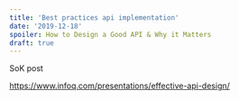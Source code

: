 ```yaml
---
title: 'Best practices api implementation'
date: '2019-12-18'
spoiler: How to Design a Good API & Why it Matters
draft: true
---
```


SoK post 

https://www.infoq.com/presentations/effective-api-design/

